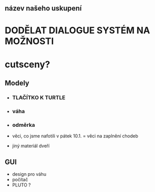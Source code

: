 ## název našeho uskupení
# DODĚLAT DIALOGUE SYSTÉM NA MOŽNOSTI
# cutsceny?


## Modely
- ### TLAČÍTKO K TURTLE
- ### váha
- ### odměrka

- věci, co jsme nafotili v pátek 10.1. = věci na zaplnění chodeb
- jiný materiál dveří
## GUI
- design pro váhu
- počítač
- PLUTO ?
